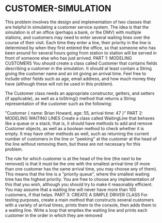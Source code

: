 # CUSTOMER-SIMULATION

This problem involves the design and implementation of two classes that are helpful in simulating a customer service system. The idea is that the simulation is of an office (perhaps a bank, or the DMV) with multiple stations, and customers may need to enter several waiting lines over the course of their visit. Each time they enter a line, their priority in the line is determined by when they first entered the office, so that someone who has been around for several hours going from station to station will be served in front of someone else who has just arrived.
PART 1: MODELING CUSTOMERS
You should create a class called Customer that contains fields describing a customer in the simulation. It should at least contain a String giving the customer name and an int giving an arrival time. Feel free to include other fields such as age, email address, and how much money they have (although these will not be used in this problem).

The Customer class needs an appropriate constructor, getters, and setters (if applicable), as well as a toString() method that returns a String representation of the customer such as the following:

"Customer { name: Brian Howard, age: 55, arrival time: 47 }"
PART 2: MODELING WAITING LINES
Create a class called WaitingLine that behaves like a queue or a stack; that is, it should have methods to add and remove Customer objects, as well as a boolean method to check whether it is empty. It may have other methods as well, such as returning the current number of customers in the line or "peeking" at the customer at the head of the line without removing them, but these are not necessary for this problem.

The rule for which customer is at the head of the line (the next to be removed) is that it must be the one with the smallest arrival time (if more than one customer has the same arrival time, you may choose any of them). This means that the line is a "priority queue", where the smallest waiting time has the highest priority. You are free to choose any implementation of this that you wish, although you should try to make it reasonably efficient. You may assume that a waiting line will never have more than 100 customers, if that helps.
PART 3: CREATE A SIMPLE DRIVER CLASS
For testing purposes, create a main method that constructs several customers with a variety of arrival times, prints them to the console, then adds them to a waiting line. Write a loop that empties the waiting line and prints each customer in the order in which they are removed
